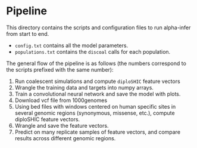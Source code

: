 # Pipeline

This directory contains the scripts and configuration files
to run alpha-infer from start to end.

- `config.txt` contains all the model parameters.
- `populations.txt` contains the `discoal` calls for each population.

The general flow of the pipeline is as follows 
(the numbers correspond to the scripts prefixed with the same number):

1. Run coalescent simulations and compute `diploSHIC` feature vectors
2. Wrangle the training data and targets into numpy arrays.
3. Train a convolutional neural network and save the model with plots.
4. Download vcf file from 1000genomes
5. Using bed files with windows centered on human specific sites
in several genomic regions (synonymous, missense, etc.), 
compute diploSHIC feature vectors.
6. Wrangle and save the feature vectors.
7. Predict on many replicate samples of feature vectors, 
and compare results across different genomic regions.

